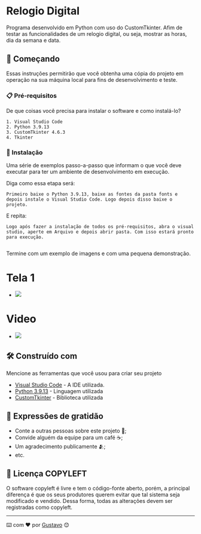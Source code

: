 # Relogio Digital

Programa desenvolvido em Python com uso do CustomTkinter. Afim de testar as funcionalidades de um relogio digital, ou seja, mostrar as horas, dia da semana e data.

## 🚀 Começando

Essas instruções permitirão que você obtenha uma cópia do projeto em operação na sua máquina local para fins de desenvolvimento e teste.

### 📋 Pré-requisitos

De que coisas você precisa para instalar o software e como instalá-lo?

```
1. Visual Studio Code
2. Python 3.9.13
3. CustomTkinter 4.6.3
4. Tkinter
```

### 🔧 Instalação

Uma série de exemplos passo-a-passo que informam o que você deve executar para ter um ambiente de desenvolvimento em execução.

Diga como essa etapa será:

```
Primeiro baixe o Python 3.9.13, baixe as fontes da pasta fonts e depois instale o Visual Studio Code. Logo depois disso baixe o projeto.
```

E repita:

```
Logo após fazer a instalação de todos os pré-requisitos, abra o visual studio, aperte em Arquivo e depois abrir pasta. Com isso estará pronto para execução.


```

Termine com um exemplo de imagens e com uma pequena demonstração.

# Tela 1

* <image src="img/tela1.png" >

# Video
* <image src="img/video.gif">

## 🛠️ Construído com

Mencione as ferramentas que você usou para criar seu projeto

* [Visual Studio Code](https://code.visualstudio.com/) - A IDE utilizada.
* [Python 3.9.13](https://www.python.org/downloads/release/python-3913/) - Linguagem utilizada
* [CustomTkinter](https://github.com/TomSchimansky/CustomTkinter) - Biblioteca utilizada

## 🎁 Expressões de gratidão

* Conte a outras pessoas sobre este projeto 📢;
* Convide alguém da equipe para um café ☕;
* Um agradecimento publicamente 🫂;
* etc.

## 📄 Licença COPYLEFT
O software copyleft é livre e tem o código-fonte aberto, porém, a principal diferença é que os seus produtores querem evitar que tal sistema seja modificado e vendido. Dessa forma, todas as alterações devem ser registradas como copyleft.

---
⌨️ com ❤️ por [Gustavo](https://gist.github.com/GustavoFelipeM) 😊